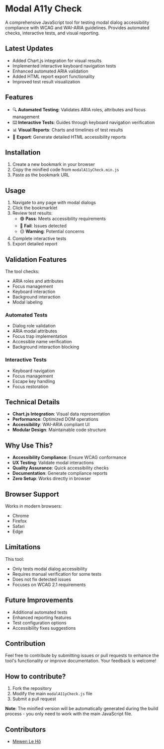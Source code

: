 # Modal A11y Check

A comprehensive JavaScript tool for testing modal dialog accessibility compliance with WCAG and WAI-ARIA guidelines. Provides automated checks, interactive tests, and visual reporting.

## Latest Updates
- Added Chart.js integration for visual results
- Implemented interactive keyboard navigation tests
- Enhanced automated ARIA validation
- Added HTML report export functionality
- Improved test result visualization

## Features

- <span aria-hidden="true">🔍</span> **Automated Testing**: Validates ARIA roles, attributes and focus management
- <span aria-hidden="true">⌨️</span> **Interactive Tests**: Guides through keyboard navigation verification
- <span aria-hidden="true">📊</span> **Visual Reports**: Charts and timelines of test results
- <span aria-hidden="true">📑</span> **Export**: Generate detailed HTML accessibility reports

## Installation

1. Create a new bookmark in your browser
2. Copy the minified code from `modalA11yCheck.min.js`
3. Paste as the bookmark URL

## Usage

1. Navigate to any page with modal dialogs
2. Click the bookmarklet
3. Review test results:
   - <span aria-hidden="true">🟢</span> **Pass**: Meets accessibility requirements
   - <span aria-hidden="true">🔴</span> **Fail**: Issues detected
   - <span aria-hidden="true">🟡</span> **Warning**: Potential concerns
4. Complete interactive tests
5. Export detailed report

## Validation Features

The tool checks:
- ARIA roles and attributes
- Focus management
- Keyboard interaction
- Background interaction
- Modal labeling

### Automated Tests
- Dialog role validation
- ARIA modal attributes
- Focus trap implementation
- Accessible name verification
- Background interaction blocking

### Interactive Tests
- Keyboard navigation
- Focus management
- Escape key handling
- Focus restoration

## Technical Details

- **Chart.js Integration**: Visual data representation
- **Performance**: Optimized DOM operations
- **Accessibility**: WAI-ARIA compliant UI
- **Modular Design**: Maintainable code structure

## Why Use This?

- **Accessibility Compliance**: Ensure WCAG conformance
- **UX Testing**: Validate modal interactions
- **Quality Assurance**: Quick accessibility checks
- **Documentation**: Generate compliance reports
- **Zero Setup**: Works directly in browser

## Browser Support

Works in modern browsers:
- Chrome
- Firefox
- Safari
- Edge

## Limitations

This tool:
- Only tests modal dialog accessibility
- Requires manual verification for some tests
- Does not fix detected issues
- Focuses on WCAG 2.1 requirements

## Future Improvements
- Additional automated tests
- Enhanced reporting features
- Test configuration options
- Accessibility fixes suggestions

## Contribution

Feel free to contribute by submitting issues or pull requests to enhance the tool's functionality or improve documentation. Your feedback is welcome!

## How to contribute?

1. Fork the repository
2. Modify the main `modalA11yCheck.js` file
3. Submit a pull request

**Note**: The minified version will be automatically generated during the build process - you only need to work with the main JavaScript file.

## Contributors

- [Mewen Le Hô](https://github.com/MewenLeHo)
